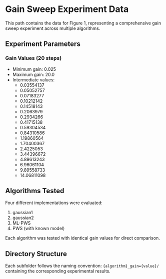 # Gain Sweep Experiment Data

This path contains the data for Figure 1, representing a comprehensive gain sweep experiment across multiple algorithms.

## Experiment Parameters

### Gain Values (20 steps)
- Minimum gain: 0.025
- Maximum gain: 20.0
- Intermediate values: 
  - 0.03554137
  - 0.05052757
  - 0.07183277
  - 0.10212142
  - 0.14518143
  - 0.2063979
  - 0.2934266
  - 0.41715138
  - 0.59304534
  - 0.84310586
  - 1.19860564
  - 1.70400367
  - 2.4225053
  - 3.44396672
  - 4.89613243
  - 6.96061104
  - 9.89558733
  - 14.06811098

## Algorithms Tested
Four different implementations were evaluated:
1. gaussian1
2. gaussian2
3. ML-PWS
4. PWS (with known model)

Each algorithm was tested with identical gain values for direct comparison.

## Directory Structure
Each subfolder follows the naming convention:
`{algorithm}_gain={value}/`
containing the corresponding experimental results.
